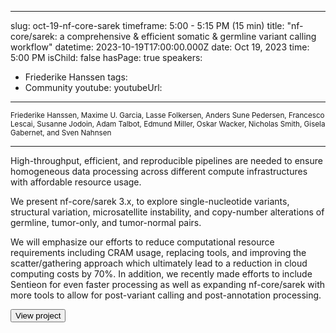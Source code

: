 
---
slug: oct-19-nf-core-sarek
timeframe: 5:00 - 5:15 PM (15 min)
title: "nf-core/sarek: a comprehensive & efficient somatic & germline variant calling workflow"
datetime: 2023-10-19T17:00:00.000Z
date: Oct 19, 2023
time: 5:00 PM
isChild: false
hasPage: true
speakers:
  - Friederike Hanssen
tags:
  - Community
youtube: 
youtubeUrl: 
---
<div className="mb-4">
  <small className="typo-small">
    Friederike Hanssen, Maxime U. Garcia, Lasse Folkersen, Anders Sune Pedersen, Francesco Lescai, Susanne Jodoin, Adam Talbot, Edmund Miller, Oskar Wacker, Nicholas Smith, Gisela Gabernet, and Sven Nahnsen
  </small>
</div>

<hr className="border-t border-gray-50 mb-4 opacity-20" />

High-throughput, efficient, and reproducible pipelines are needed to ensure homogeneous data processing across different compute infrastructures with affordable resource usage.

We present nf-core/sarek 3.x, to explore single-nucleotide variants, structural variation, microsatellite instability, and copy-number alterations of germline, tumor-only, and tumor-normal pairs.

We will emphasize our efforts to reduce computational resource requirements including CRAM usage, replacing tools, and improving the scatter/gathering approach which ultimately lead to a reduction in cloud computing costs by 70%. In addition, we recently made efforts to include Sentieon for even faster processing as well as expanding nf-core/sarek with more tools to allow for post-variant calling and post-annotation processing.

<div>
  <Button to="https://github.com/nf-core/sarek" variant="secondary" size="md" arrow>
    View project
  </Button>
</div>
